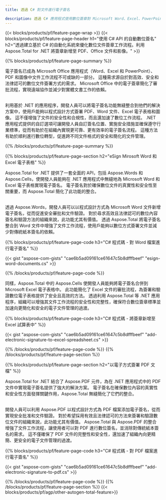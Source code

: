 ```yaml
---
title: 透過 C# 對文件進行電子簽名 

description: 透過 C# 應用程式使用數位簽章對 Microsoft Word、Excel、PowerPoint、PDF 和圖像等文件進行簽署。透過應用程式在線添加電子簽名。
---
```


{{< blocks/products/pf/feature-page-wrap >}}
{{< blocks/products/pf/feature-page-header h1="使用 C# API 的自動數位簽名" h2="透過建立基於 C# 的自動化系統來優化數位文件簽章工作流程。利用 Aspose.Total for .NET 將簽章新增至 PDF、Office 文件和影像。" >}}

{{% blocks/products/pf/feature-page-summary %}}

電子簽名已成為 Microsoft Office 應用程式（Word、Excel 和 PowerPoint）、PDF 和圖像中文件工作流程不可或缺的一部分。 這種需求源自於對高效、安全和法律認可的數位文件簽署方式的需求。 Microsoft Office 中的電子簽章簡化了審批流程，實現遠端協作並減少對實體文書工作的依賴。 <br /><br />

利用基於 .NET 的應用程序，開發人員可以將電子簽名功能無縫整合到他們的解決方案中，使用戶能夠以程式設計方式簽署 PDF、Word 文件、Excel 電子表格和圖像。 這不僅增強了文件的安全性和合規性，而且還加速了數位工作流程。 .NET 應用程式提供的自訂選項可讓開發人員自訂簽名位置、實施安全措施並確保遵守行業標準，從而有助於在組織內實現更可靠、更有效率的電子簽名流程。 這種方法有助於順利進行數位轉型，促進跨不同文件格式的安全和簡化的文件管理。 

{{% /blocks/products/pf/feature-page-summary  %}}

{{% blocks/products/pf/feature-page-section  h2="eSign Mirosoft Word 和 Excel 電子表格" %}}

Aspose.Total for .NET 提供了一套全面的 API，包括 Aspose.Words 和 Aspose.Cells，使開發人員能夠在 .NET 應用程式中無縫地為 Microsoft Word 和 Excel 電子表格實現電子簽名。 電子簽名對於確保數位文件的真實性和安全性至關重要，而 Aspose.Total 簡化了此功能的整合。<br /><br />

透過 Aspose.Words，開發人員可以以程式設計方式為 Microsoft Word 文件新增電子簽名，從而促進安全審批和文件驗證。 對於尋求高效且法律認可的數位內容簽名和驗證方法的組織來說，此功能尤其有價值。 透過 Aspose.Total 將電子簽名整合到 Word 文件中增強了文件工作流程，使用戶能夠以數位方式簽署文件並減少對傳統紙本簽名的依賴。

{{% blocks/products/pf/feature-page-code h3="C# 程式碼 - 對 Word 檔案進行電子簽名" %}}

{{< gist "aspose-com-gists" "cae6b5ad09161ce61647c5b8dfffbeef" "esign-word-documents.cs" >}}

{{% /blocks/products/pf/feature-page-code  %}}

同樣，Aspose.Total 中的 Aspose.Cells 使開發人員能夠將電子簽名合併到 Microsoft Excel 電子表格中。 此功能簡化了 Excel 文件的審批流程，為簽署和驗證數位電子表格提供了安全且高效的方法。 透過利用 Aspose.Total 等 .NET 應用程序，組織可以增強其文件工作流程的安全性和完整性，確保符合數位簽章標準並加速向更簡化和安全的電子文件管理的過渡。


{{% blocks/products/pf/feature-page-code h3="C# 程式碼 - 將簽章新增至 Excel 試算表中" %}}

{{< gist "aspose-com-gists" "cae6b5ad09161ce61647c5b8dfffbeef" "add-electronic-signature-to-excel-spreadsheet.cs" >}}

{{% /blocks/products/pf/feature-page-code  %}}
{{% /blocks/products/pf/feature-page-section %}}

{{% blocks/products/pf/feature-page-section  h2="以電子方式簽署 PDF 文檔" %}}

Aspose.Total for .NET 結合了 Aspose.PDF 元件，為在 .NET 應用程式中的 PDF 文件中實現電子簽名提供了強大的解決方案。 電子簽名在確保數位內容的真實性和安全性方面發揮關鍵作用，Aspose.Total 無縫簡化了它們的整合。<br /><br />

開發人員可以利用 Aspose.PDF 以程式設計方式為 PDF 檔案添加電子簽名，從而實現安全批准和文件驗證。 對於希望採用有效且法律認可的方法來簽署和驗證數位文件的組織來說，此功能尤其有價值。 Aspose.Total 與 Aspose.PDF 的整合增強了文件工作流程，讓使用者可以對 PDF 進行數位簽名，並消除對傳統紙本簽名的需求。 這不僅確保了 PDF 文件的完整性和安全性，還加速了組織內向更精簡、更安全的電子文件管理的過渡。

{{% blocks/products/pf/feature-page-code h3="C# 程式碼 - 對 PDF 檔案進行電子簽名" %}}

{{< gist "aspose-com-gists" "cae6b5ad09161ce61647c5b8dfffbeef" "add-electronic-signature-to-pdf.cs" >}}

{{% /blocks/products/pf/feature-page-code  %}}
{{% /blocks/products/pf/feature-page-section %}}
{{< blocks/products/pf/agp/other-autogen-total-feature>}}